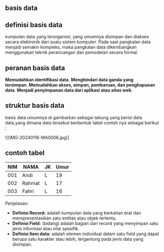 ## basis data

## definisi basis data

kumpulan data yang terorganisir, yang umumnya disimpan dan diakses secara elektronik dari suatu sistem komputer. Pada saat pangkalan data menjadi semakin kompleks, maka pangkalan data dikembangkan menggunakan teknik perancangan dan pemodelan secara formal.
	
## peranan basis data

**Memudahkan identifikasi data**. **Menghindari data ganda yang tersimpan**. **Memudahkan akses, simpan, pembaruan, dan penghapusan data**. **Menjadi penyimpanan data dari aplikasi atau situs web**.

## struktur basis data

basis data umumnya di gambarkan sebagai tabung yang berisi data data,yang dimana data tersebut berbentuk tabel contoh nya sebagai berikut :

![[IMG-20240116-WA0006.jpg]]

## contoh tabel
| NIM | NAMA   | JK | Umur |
| --- | ------ | -- | ---- |
| 001 | Andi   | L  | 19   |
| 002 | Rahmat | L  | 17   |
| 003 | Fahri  | L  | 16   |

Penjelasan:

- **Definisi Record:** adalah kumpulan data yang berkaitan erat dan merepresentasikan satu entitas atau objek tertentu.
- **Definisi Field:** (bidang) adalah bagian dari record yang menyimpan satu jenis informasi atau nilai spesifik.
- **Definisi Item data:** adalah elemen individual dalam satu field yang dapat berupa satu karakter atau lebih, tergantung pada jenis data yang disimpan.

